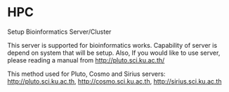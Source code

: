 # HPC
Setup Bioinformatics Server/Cluster

This server is supported for bioinformatics works. Capability of server is depend on system that will be setup. Also, If you would like to use server, please reading a manual from http://pluto.sci.ku.ac.th/

This method used for Pluto, Cosmo and Sirius servers: http://pluto.sci.ku.ac.th, http://cosmo.sci.ku.ac.th, http://sirius.sci.ku.ac.th
